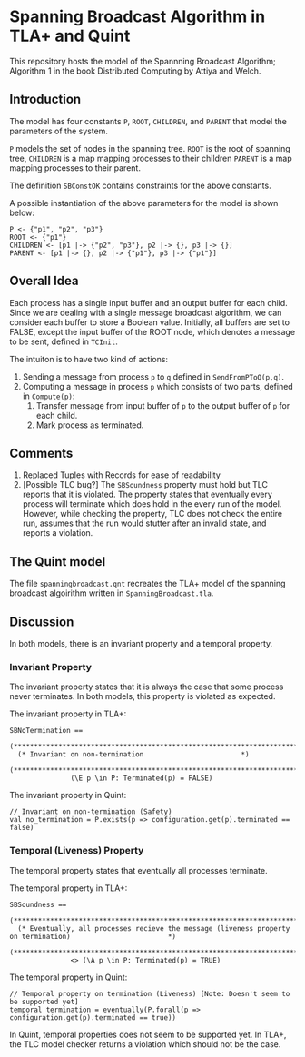 # Spanning Broadcast Algorithm in TLA+ and Quint
This repository hosts the model of the Spannning Broadcast Algorithm; Algorithm 1 in the book Distributed Computing by Attiya and Welch.

## Introduction 

The model has four constants `P`, `ROOT`, `CHILDREN`, and `PARENT` that model the parameters of the system.

`P` models the set of nodes in the spanning tree.
`ROOT` is the root of spanning tree,
`CHILDREN` is a map mapping processes to their children
`PARENT` is a map mapping processes to their parent.

The definition `SBConstOK` contains constraints for the above constants.

A possible instantiation of the above parameters for the model is shown below:

```
P <- {"p1", "p2", "p3"}
ROOT <- {"p1"}
CHILDREN <- [p1 |-> {"p2", "p3"}, p2 |-> {}, p3 |-> {}]
PARENT <- [p1 |-> {}, p2 |-> {"p1"}, p3 |-> {"p1"}]
```

## Overall Idea

Each process has a single input buffer and an output buffer for each child. Since we are dealing with a single message broadcast algorithm, we can consider each buffer to store a Boolean value. Initially, all buffers are set to FALSE, except the input buffer of the ROOT node, which denotes a message to be sent, defined in `TCInit`.

The intuiton is to have two kind of actions:
1. Sending a message from process `p` to `q` defined in `SendFromPToQ(p,q)`.
2. Computing a message in process `p` which consists of two parts, defined in `Compute(p)`:
    1. Transfer message from input buffer of `p` to the output buffer of `p` for each child.
    2. Mark process as terminated.

## Comments
1. Replaced Tuples with Records for ease of readability
2. [Possible TLC bug?] The `SBSoundness` property must hold but TLC reports that it is violated. The property states that eventually every process will terminate which does hold in the every run of the model. However, while checking the property, TLC does not check the entire run, assumes that the run would stutter after an invalid state, and reports a violation.

## The Quint model

The file `spanningbroadcast.qnt` recreates the TLA+ model of the spanning broadcast algoirithm written in `SpanningBroadcast.tla`. 

## Discussion

In both models, there is an invariant property and a temporal property.

### Invariant Property
The invariant property states that it is always the case that some process never terminates. 
In both models, this property is violated as expected.

The invariant property in TLA+:
```
SBNoTermination ==  
  (*************************************************************************)
  (* Invariant on non-termination                        *)
  (*************************************************************************)
               (\E p \in P: Terminated(p) = FALSE)
```
The invariant property in Quint:

```
// Invariant on non-termination (Safety)
val no_termination = P.exists(p => configuration.get(p).terminated == false)
```

### Temporal (Liveness) Property

The temporal property states that eventually all processes terminate.

The temporal property in TLA+:

```
SBSoundness ==  
  (*************************************************************************)
  (* Eventually, all processes recieve the message (liveness property on termination)                        *)
  (*************************************************************************)
               <> (\A p \in P: Terminated(p) = TRUE)
```

The temporal property in Quint:

```
// Temporal property on termination (Liveness) [Note: Doesn't seem to be supported yet]
temporal termination = eventually(P.forall(p => configuration.get(p).terminated == true))
```

In Quint, temporal properties does not seem to be supported yet.
In TLA+, the TLC model checker returns a violation which should not be the case.
